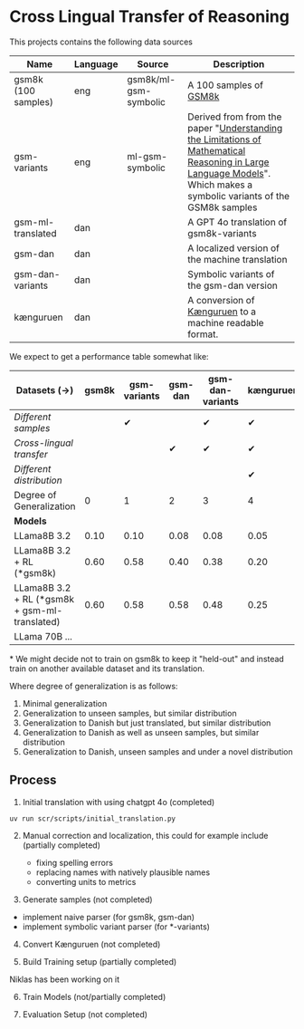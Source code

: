 # Cross Lingual Transfer of Reasoning



This projects contains the following data sources

| Name                | Language | Source                | Description                                                                                                                                                                                                                     |
| ------------------- | -------- | --------------------- | ------------------------------------------------------------------------------------------------------------------------------------------------------------------------------------------------------------------------------- |
| gsm8k (100 samples) | eng      | gsm8k/ml-gsm-symbolic | A 100 samples of [GSM8k](https://huggingface.co/datasets/openai/gsm8k)                                                                                                                                                          |
| gsm-variants        | eng      | ml-gsm-symbolic       | Derived from from the paper "[Understanding the Limitations of Mathematical Reasoning in Large Language Models](https://machinelearning.apple.com/research/gsm-symbolic)". Which makes a symbolic variants of the GSM8k samples |
| gsm-ml-translated   | dan      |                       | A GPT 4o translation of gsm8k-variants                                                                                                                                                                                          |
| gsm-dan             | dan      |                       | A localized version of the machine translation                                                                                                                                                                                  |
| gsm-dan-variants    | dan      |                       | Symbolic variants of the gsm-dan version                                                                                                                                                                                        |
| kænguruen           | dan      |                       | A conversion of [Kænguruen](https://kaenguruen.dk/wp-content/uploads/2024/05/Kaenguruen-2024-8-9-svar-og-losning.pdf) to a machine readable format.                                                                             |


We expect to get a performance table somewhat like:

| Datasets (→)                                   | gsm8k | gsm-variants | gsm-dan | gsm-dan-variants | kænguruen |
| ---------------------------------------------- | ----- | ------------ | ------- | ---------------- | --------- |
| *Different samples*                            |       | ✔︎            |         | ✔︎                | ✔︎         |
| *Cross-lingual transfer*                       |       |              | ✔︎       | ✔︎                | ✔︎         |
| *Different distribution*                       |       |              |         |                  | ✔︎         |
| Degree of Generalization                       | 0     | 1            | 2       | 3                | 4         |
| **Models**                                     |       |              |         |                  |           |
| LLama8B 3.2                                    | 0.10  | 0.10         | 0.08    | 0.08             | 0.05      |
| LLama8B 3.2 +  RL (*gsm8k)                     | 0.60  | 0.58         | 0.40    | 0.38             | 0.20      |
| LLama8B 3.2 +  RL (*gsm8k + gsm-ml-translated) | 0.60  | 0.58         | 0.58    | 0.48             | 0.25      |
| LLama 70B ...                                  |       |              |         |                  |           |

\* We might decide not to train on gsm8k to keep it "held-out" and instead train on another available dataset and its translation.

Where degree of generalization is as follows:

1) Minimal generalization
2) Generalization to unseen samples, but similar distribution
3) Generalization to Danish but just translated, but similar distribution
4) Generalization to Danish as well as unseen samples, but similar distribution
5) Generalization to Danish, unseen samples and under a novel distribution

## Process

1) Initial translation with using chatgpt 4o (completed)
```
uv run scr/scripts/initial_translation.py
```

2) Manual correction and localization, this could for example include (partially completed)
    - fixing spelling errors
    - replacing names with natively plausible names
    - converting units to metrics

3) Generate samples (not completed)

- implement naive parser (for gsm8k, gsm-dan)
- implement symbolic variant parser (for *-variants)

4) Convert Kænguruen (not completed)

5) Build Training setup (partially completed)

Niklas has been working on it

6) Train Models (not/partially completed) 

7) Evaluation Setup (not completed)

